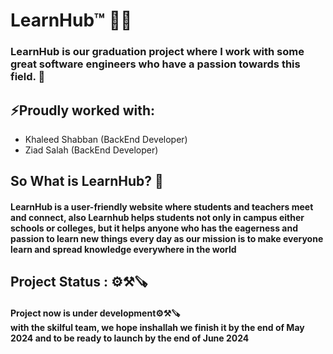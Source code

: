 <h1>LearnHub™ 🧑‍🎓</h1>

<h3>LearnHub is our graduation project where I work with some great software engineers who have a passion towards this field. 🥇</h3>

<h2>⚡Proudly worked with:</h2>
<div>
  <ul>
    <li>Khaleed Shabban (BackEnd Developer)</li>
    <li>Ziad Salah (BackEnd Developer)</li>
   </ul>
</div>

<div>
 <h2> So What is LearnHub? 🤔</h2>
  <h4>LearnHub is a user-friendly website where students and teachers meet and connect, also Learnhub helps students not only in campus either schools or colleges, but it helps anyone who has the eagerness and passion to learn new things every day as our mission is to make everyone learn and spread knowledge everywhere in the world  </h4>
</div>

<div>
  <h2> Project Status : ⚙️⚒️🪚</h2>
<h4> Project now is under development⚙️⚒️🪚 <br> with the skilful team, we hope inshallah we finish it by the end of May 2024 and to be ready to launch by the end of June 2024</h4>  
</div>
